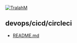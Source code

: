 

[![TralahM](https://img.shields.io/badge/Author-TralahM-cyan.svg?style=for-the-badge)](https://github.com/TralahM)
## devops/cicd/circleci 
* [README.md](https://github.com/TralahM/devops/cicd/circleci/blob/master/README.md)